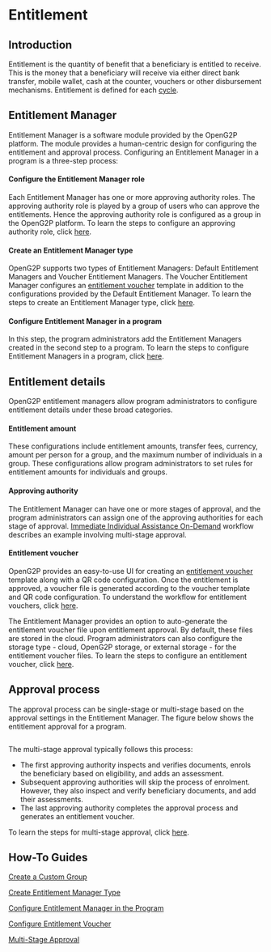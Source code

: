 # Entitlement

## Introduction

Entitlement is the quantity of benefit that a beneficiary is entitled to receive. This is the money that a beneficiary will receive via either direct bank transfer, mobile wallet, cash at the counter, vouchers or other disbursement mechanisms. Entitlement is defined for each [cycle](disbursement-cycles/).

## Entitlement Manager

Entitlement Manager is a software module provided by the OpenG2P platform. The module provides a human-centric design for configuring the entitlement and approval process. Configuring an Entitlement Manager in a program is a three-step process:

#### Configure the Entitlement Manager role

Each Entitlement Manager has one or more approving authority roles. The approving authority role is played by a group of users who can approve the entitlements. Hence the approving authority role is configured as a group in the OpenG2P platform. To learn the steps to configure an approving authority role, click [here](../guides/user-guides/create-entitlement-manager-role.md).

#### Create an Entitlement Manager type

OpenG2P supports two types of Entitlement Managers: Default Entitlement Managers and Voucher Entitlement Managers. The Voucher Entitlement Manager configures an [entitlement voucher](../eligibility-and-enrolment/payment-types/voucher.md) template in addition to the configurations provided by the Default Entitlement Manager. To learn the steps to create an Entitlement Manager type, click [here](broken-reference/).

#### Configure Entitlement Manager in a program

In this step, the program administrators add the Entitlement Managers created in the second step to a program. To learn the steps to configure Entitlement Managers in a program, click [here](broken-reference/).

## Entitlement details

OpenG2P entitlement managers allow program administrators to configure entitlement details under these broad categories.

#### Entitlement amount

These configurations include entitlement amounts, transfer fees, currency, amount per person for a group, and the maximum number of individuals in a group. These configurations allow program administrators to set rules for entitlement amounts for individuals and groups.

#### Approving authority

The Entitlement Manager can have one or more stages of approval, and the program administrators can assign one of the approving authorities for each stage of approval. [Immediate Individual Assistance On-Demand](../workflows/on-demand-assistance.md) workflow describes an example involving multi-stage approval.

#### Entitlement voucher

OpenG2P provides an easy-to-use UI for creating an [entitlement voucher](../eligibility-and-enrolment/payment-types/voucher.md) template along with a QR code configuration. Once the entitlement is approved, a voucher file is generated according to the voucher template and QR code configuration. To understand the workflow for entitlement vouchers, click [here](../workflows/on-demand-assistance.md).

The Entitlement Manager provides an option to auto-generate the entitlement voucher file upon entitlement approval. By default, these files are stored in the cloud. Program administrators can also configure the storage type - cloud, OpenG2P storage, or external storage - for the entitlement voucher files. To learn the steps to configure an entitlement voucher, click [here](broken-reference/).

## Approval process

The approval process can be single-stage or multi-stage based on the approval settings in the Entitlement Manager. The figure below shows the entitlement approval for a program.

<figure><img src="../.gitbook/assets/approval-process.png" alt=""><figcaption></figcaption></figure>

The multi-stage approval typically follows this process:

* The first approving authority inspects and verifies documents, enrols the beneficiary based on eligibility, and adds an assessment.
* Subsequent approving authorities will skip the process of enrolment. However, they also inspect and verify beneficiary documents, and add their assessments.
* The last approving authority completes the approval process and generates an entitlement voucher.

To learn the steps for multi-stage approval, click [here](../guides/user-guides/multi-stage-approval.md).

## How-To Guides

[Create a Custom Group](../guides/user-guides/create-entitlement-manager-role.md)

[Create Entitlement Manager Type](broken-reference/)

[Configure Entitlement Manager in the Program](broken-reference/)

[Configure Entitlement Voucher](broken-reference/)

[Multi-Stage Approval](../guides/user-guides/multi-stage-approval.md)
